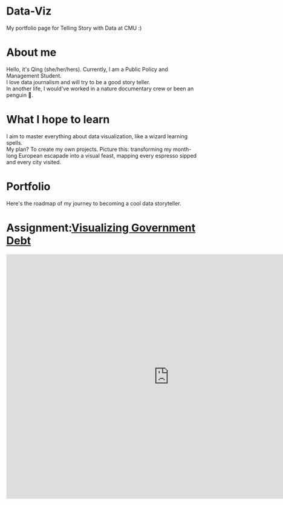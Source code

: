 # Data-Viz

My portfolio page for Telling Story with Data at CMU :)

# About me

Hello, it's Qing (she/her/hers). Currently, I am a Public Policy and Management Student.  
I love data journalism and will try to be a good story teller.  
In another life, I would've worked in a nature documentary crew or been an penguin 🐧.  

# What I hope to learn

I aim to master everything about data visualization, like a wizard learning spells.   
My plan? To create my own projects. Picture this: transforming my month-long European escapade into a visual feast, mapping every espresso sipped and every city visited. 

# Portfolio

Here's the roadmap of my journey to becoming a cool data storyteller. 

# Assignment:[Visualizing Government Debt](/visualizing-government-debt.md)

<iframe src="https://data.oecd.org/chart/7kks" width="860" height="645" style="border: 0" mozallowfullscreen="true" webkitallowfullscreen="true" allowfullscreen="true"><a href="https://data.oecd.org/chart/7kks" target="_blank">OECD Chart: General government debt, Total, % of GDP, Annual, 2019</a></iframe>


